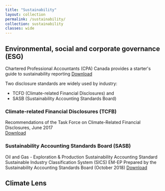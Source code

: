 ```yaml
---
title: "Sustainability"
layout: collection
permalink: /sustainability/
collection: sustainability
classes: wide
---
```


## Environmental, social and corporate governance (ESG)

Chartered Professional Accountants (CPA) Canada provides a starter's guide to sustainability reporting [Download](./assets/files/CPA_sustainability_starter_guide.pdf)

Two disclosure standards are widely used by industry:

- TCFD (Climate-related Financial Disclosures) and 
- SASB (Sustainability Accounting Standards Board)



### Climate-related Financial Disclosures (TCFB)

Recommendations of the Task Force on Climate-Related Financial Disclosures, June 2017  
[Download](./assets/files/FINAL-2017-TCFD-Report-11052018.pdf)

### Sustainability Accounting Standards Board (SASB)
  
Oil and Gas - Exploration & Production  Sustainability Accounting Standard  
Sustainable Industry  Classification System (SICS) EM-EP Prepared by the Sustainability Accounting Standards Board (October 2018) [Download](./assets/files/SASB_Oil_Gas_Exploration_Production_Standard_2018.pdf)


## Climate Lens